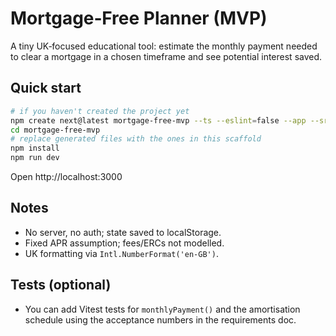 # Mortgage‑Free Planner (MVP)

A tiny UK‑focused educational tool: estimate the monthly payment needed to clear a mortgage in a chosen timeframe and see potential interest saved.

## Quick start
```bash
# if you haven't created the project yet
npm create next@latest mortgage-free-mvp --ts --eslint=false --app --src-dir=false --import-alias "@/*"
cd mortgage-free-mvp
# replace generated files with the ones in this scaffold
npm install
npm run dev
```
Open http://localhost:3000

## Notes
- No server, no auth; state saved to localStorage.
- Fixed APR assumption; fees/ERCs not modelled.
- UK formatting via `Intl.NumberFormat('en-GB')`.

## Tests (optional)
- You can add Vitest tests for `monthlyPayment()` and the amortisation schedule using the acceptance numbers in the requirements doc.